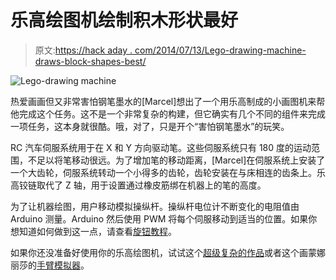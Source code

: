 # 乐高绘图机绘制积木形状最好

> 原文:[https://hack aday . com/2014/07/13/Lego-drawing-machine-draws-block-shapes-best/](https://hackaday.com/2014/07/13/lego-drawing-machine-draws-block-shapes-best/)

![Lego-drawing machine](../Images/0eb4811fd1243f5d0f1f76ff3e3f0ea6.png)

热爱画画但又非常害怕钢笔墨水的[Marcel]想出了一个用乐高制成的小画图机来帮他完成这个任务。这不是一个非常复杂的构建，但它确实有几个不同的组件来完成一项任务，这本身就很酷。哦，对了，只是开个“害怕钢笔墨水”的玩笑。

RC 汽车伺服系统用于在 X 和 Y 方向驱动笔。这些伺服系统只有 180 度的运动范围，不足以将笔移动很远。为了增加笔的移动距离，[Marcel]在伺服系统上安装了一个大齿轮，伺服系统转动一个小得多的齿轮，齿轮安装在与床相连的齿条上。乐高铰链取代了 Z 轴，用于设置通过橡皮筋绑在机器上的笔的高度。

为了让机器绘图，用户移动模拟操纵杆。操纵杆电位计不断变化的电阻值由 Arduino 测量。Arduino 然后使用 PWM 将每个伺服移动到适当的位置。如果你想知道如何做到这一点，请查看[旋钮教程](http://arduino.cc/en/Tutorial/Knob)。

如果你还没准备好使用你的乐高绘图机，试试这个[超级复杂的作品](http://hackaday.com/2014/01/10/drawing-with-legos/)或者这个画蒙娜丽莎的[手臂模拟器](http://hackaday.com/2009/05/06/drawing-robot-lego-style/)。